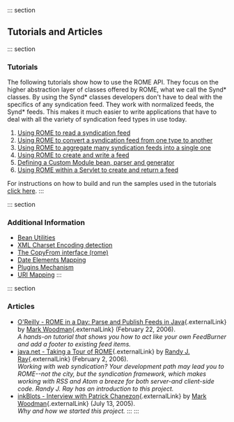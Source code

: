 ::: section
## Tutorials and Articles

::: section
### Tutorials

The following tutorials show how to use the ROME API. They focus on the
higher abstraction layer of classes offered by ROME, what we call the
Synd\* classes. By using the Synd\* classes developers don\'t have to
deal with the specifics of any syndication feed. They work with
normalized feeds, the Synd\* feeds. This makes it much easier to write
applications that have to deal with all the variety of syndication feed
types in use today.

1.  [Using ROME to read a syndication
    feed](./RssAndAtOMUtilitiEsROMEV0.5TutorialUsingROMEToReadASyndicationFeed.html)
2.  [Using ROME to convert a syndication feed from one type to
    another](./RssAndAtOMUtilitiEsROMEV0.5TutorialUsingROMEToConvertASyndicationFeedFromOneTypeToAnother.html)
3.  [Using ROME to aggregate many syndication feeds into a single
    one](./RssAndAtOMUtilitiEsROMEV0.5TutorialUsingROMEToAggregateManySyndicationFeedsIntoASingleOne.html)
4.  [Using ROME to create and write a
    feed](./RssAndAtOMUtilitiEsROMEV0.5TutorialUsingROMEToCreateAndWriteASyndicationFeed.html)
5.  [Defining a Custom Module bean, parser and
    generator](./RssAndAtOMUtilitiEsROMEV0.5TutorialDefiningACustomModuleBeanParserAndGenerator.html)
6.  [Using ROME within a Servlet to create and return a
    feed](./RssAndAtOMUtilitiEsROMEV0.5TutorialUsingROMEWithinAServletToCreateAndReturnAFeed.html)

For instructions on how to build and run the samples used in the
tutorials [click
here](./RssAndAtOMUtilitiEsROMEV0.5HowToBuildAndRunTheTutorialsSampleCode.html).
:::

::: section
### Additional Information

-   [Bean
    Utilities](./UnderstandingRssAndAtOMUtilitiEsROMEBeanUtilities.html)
-   [XML Charset Encoding
    detection](./XMLCharsetEncodingDetectionHowRssAndAtOMUtilitiEsROMEHelpsGettingTheRightCharsetEncoding.html)
-   [The CopyFrom interface (rome)](./TheCopyFromInterface.html)
-   [Date Elements
    Mapping](./FeedsDateElementsMappingToSyndFeedAndSyndEntry.html)
-   [Plugins Mechanism](./RssAndAtOMUtilitiEsROMEPluginsMechanism.html)
-   [URI
    Mapping](./FeedAndEntryURIMappingHowSyndFeedAndSyndEntryUriPropertiesMapToRSSAndAtomElements.html)
:::

::: section
### Articles

-   [O\'Reilly - ROME in a Day: Parse and Publish Feeds in
    Java](http://www.xml.com/pub/a/2006/02/22/rome-parse-publish-rss-atom-feeds-java.html){.externalLink}
    by [Mark Woodman](http://markwoodman.com/){.externalLink} (February
    22, 2006).\
    *A hands-on tutorial that shows you how to act like your own
    FeedBurner and add a footer to existing feed items.*
-   [java.net - Taking a Tour of
    ROME](http://today.java.net/pub/a/today/2006/02/02/tour-of-rome.html){.externalLink}
    by [Randy J. Ray](http://www.rjray.org/){.externalLink} (February 2,
    2006).\
    *Working with web syndication? Your development path may lead you to
    ROME\--not the city, but the syndication framework, which makes
    working with RSS and Atom a breeze for both server-and client-side
    code. Randy J. Ray has an introduction to this project.*
-   [inkBlots - Interview with Patrick
    Chanezon](http://inkblots.markwoodman.com/rss-diaries/patrick-chanezon){.externalLink}
    by [Mark Woodman](http://markwoodman.com/){.externalLink} (July 13,
    2005).\
    *Why and how we started this project.*
:::
:::
